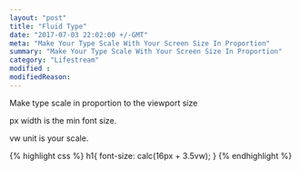 ```yaml
---
layout: "post"
title: "Fluid Type"
date: "2017-07-03 22:02:00 +/-GMT"
meta: "Make Your Type Scale With Your Screen Size In Proportion"
summary: "Make Your Type Scale With Your Screen Size In Proportion"
category: "Lifestream"
modified :
modifiedReason:
---
```


Make type scale in proportion to the viewport size

px width is the min font size.

vw unit is your scale.

{% highlight css %}
h1{ font-size: calc(16px + 3.5vw); }
{% endhighlight %}
